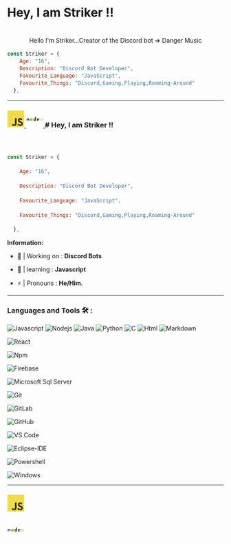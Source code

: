 # Hey, I am Striker !!
<h1 align="center"></h1>
<p align="center">Hello I'm Striker...Creator of the Discord bot => Danger Music</p>


```js
const Striker = {
    Age: "16",
    Description: "Discord Bot Developer",
    Favourite_Language: "JavaScript",
    Favourite_Things: "Discord,Gaming,Playing,Roaming-Around"
  },
```


<hr>
<div>
<h3 </a><a href="https://developer.mozilla.org/en-US/docs/Web/JavaScript" target="_blank"> <img src="https://raw.githubusercontent.com/devicons/devicon/master/icons/javascript/javascript-original.svg" alt="javascript" width="40" height="40"/>
 </a> <a href="https://nodejs.org" target="_blank">
 <img src="https://raw.githubusercontent.com/devicons/devicon/master/icons/nodejs/nodejs-original-wordmark.svg" alt="nodejs" width="40" height="40"/> </a> 
# Hey, I am Striker !!

<h1 align="center"></h1>

<p align="center>Hello I'm Striker...Creator of the Discord bot => Danger Music</p>

```js

const Striker = {

    Age: "16",

    Description: "Discord Bot Developer",

    Favourite_Language: "JavaScript",

    Favourite_Things: "Discord,Gaming,Playing,Roaming-Around"

  },

```

 **Information:**

- 🔨 | Working on : **Discord Bots**

- 📖 | learning : **Javascript**

- ⚡ | Pronouns :  **He/Him.**

---------------

### Languages and Tools 🛠 :

![Javascript](https://img.shields.io/badge/-JavaScript-%23F7DF1C?style=flat-square&logo=javascript&logoColor=000000&labelColor=%23F7DF1C&color=%23FFCE5A)
![Nodejs](https://img.shields.io/badge/-Nodejs-339933?style=flat-square&logo=Node.js&logoColor=ffffff)
![Java](http://img.shields.io/badge/-Java-5B4638?style=flat-square&logo=java&logoColor=ffffff)
![Python](http://img.shields.io/badge/-Python-3776AB?style=flat-square&logo=python&logoColor=ffffff)
![C](http://img.shields.io/badge/-C-A8B9CC?style=flat-square&logo=c&logoColor=ffffff)
![Html](https://img.shields.io/badge/-HTML5-%23E44D27?style=flat-square&logo=html5&logoColor=ffffff)
![Markdown](https://img.shields.io/badge/-Markdown-000000?style=flat-square&logo=markdown)





![React](https://img.shields.io/badge/-React-61DAFB?style=flat-square&logo=react&logoColor=ffffff)













![Npm](https://img.shields.io/badge/-npm-CB3837?style=flat-square&logo=npm)

![Firebase](https://img.shields.io/badge/-Firebase-FFCA28?style=flat-square&logo=firebase&logoColor=ffffff)

![Microsoft Sql Server](https://img.shields.io/badge/-Sql%20Server-CC2927?style=flat-square&logo=microsoft-sql-server&logoColor=ffffff)

![Git](https://img.shields.io/badge/-Git-%23F05032?style=flat-square&logo=git&logoColor=%23ffffff)

![GitLab](https://img.shields.io/badge/-GitLab-FCA121?style=flat-square&logo=gitlab)

![GitHub](https://img.shields.io/badge/-GitHub-181717?style=flat-square&logo=github)

![VS Code](http://img.shields.io/badge/-VS%20Code-007ACC?style=flat-square&logo=visual-studio-code&logoColor=ffffff)

![Eclipse-IDE](http://img.shields.io/badge/-Eclipse-2C2255?style=flat-square&logo=eclipse&logoColor=ffffff)

![Powershell](http://img.shields.io/badge/-Powershell-5391FE?style=flat-square&logo=powershell&logoColor=ffffff)

![Windows](http://img.shields.io/badge/-Windows-0078D6?style=flat-square&logo=windows&logoColor=ffffff)

<hr>

<div>

<h3 </a><a href="https://developer.mozilla.org/en-US/docs/Web/JavaScript" target="_blank"> <img src="https://raw.githubusercontent.com/devicons/devicon/master/icons/javascript/javascript-original.svg" alt="javascript" width="40" height="40"/>

 </a> <a href="https://nodejs.org" target="_blank">

 <img src="https://raw.githubusercontent.com/devicons/devicon/master/icons/nodejs/nodejs-original-wordmark.svg" alt="nodejs" width="40" height="40"/> </a> 

